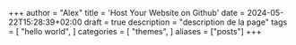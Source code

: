 +++
author = "Alex"
title = 'Host Your Website on Github'
date = 2024-05-22T15:28:39+02:00
draft = true
description = "description de la page"
tags = [
    "hello world",
]
categories = [
    "themes",
]
aliases = ["posts"]
+++
